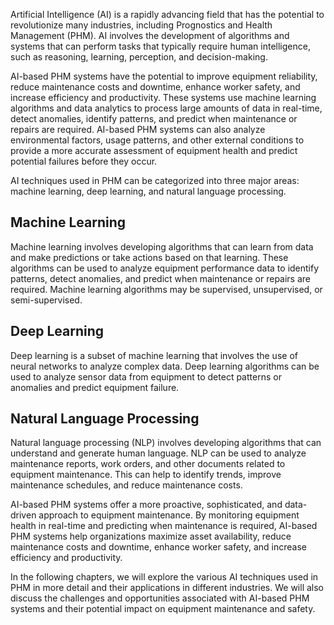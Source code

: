 
Artificial Intelligence (AI) is a rapidly advancing field that has the potential to revolutionize many industries, including Prognostics and Health Management (PHM). AI involves the development of algorithms and systems that can perform tasks that typically require human intelligence, such as reasoning, learning, perception, and decision-making.

AI-based PHM systems have the potential to improve equipment reliability, reduce maintenance costs and downtime, enhance worker safety, and increase efficiency and productivity. These systems use machine learning algorithms and data analytics to process large amounts of data in real-time, detect anomalies, identify patterns, and predict when maintenance or repairs are required. AI-based PHM systems can also analyze environmental factors, usage patterns, and other external conditions to provide a more accurate assessment of equipment health and predict potential failures before they occur.

AI techniques used in PHM can be categorized into three major areas: machine learning, deep learning, and natural language processing.

Machine Learning
----------------

Machine learning involves developing algorithms that can learn from data and make predictions or take actions based on that learning. These algorithms can be used to analyze equipment performance data to identify patterns, detect anomalies, and predict when maintenance or repairs are required. Machine learning algorithms may be supervised, unsupervised, or semi-supervised.

Deep Learning
-------------

Deep learning is a subset of machine learning that involves the use of neural networks to analyze complex data. Deep learning algorithms can be used to analyze sensor data from equipment to detect patterns or anomalies and predict equipment failure.

Natural Language Processing
---------------------------

Natural language processing (NLP) involves developing algorithms that can understand and generate human language. NLP can be used to analyze maintenance reports, work orders, and other documents related to equipment maintenance. This can help to identify trends, improve maintenance schedules, and reduce maintenance costs.

AI-based PHM systems offer a more proactive, sophisticated, and data-driven approach to equipment maintenance. By monitoring equipment health in real-time and predicting when maintenance is required, AI-based PHM systems help organizations maximize asset availability, reduce maintenance costs and downtime, enhance worker safety, and increase efficiency and productivity.

In the following chapters, we will explore the various AI techniques used in PHM in more detail and their applications in different industries. We will also discuss the challenges and opportunities associated with AI-based PHM systems and their potential impact on equipment maintenance and safety.
